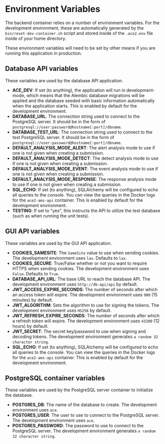 # Environment Variables

The backend container relies on a number of environment variables. For the development environment, these are automatically generated by the `bin/reset-dev-container.sh` script and stored inside of the `.ace2.env` file inside of your home directory.

These environment variables will need to be set by other means if you are running this application in production.

## Database API variables

These variables are used by the database API application.

- **ACE_DEV**: If set (to anything), the application will run in development-mode, which means that the Alembic database migrations will be applied and the database seeded with basic information automatically when the application starts. This is enabled by default for the development environment.
- **DATABASE_URL**: The connection string used to connect to the PostgreSQL server. It should be in the form of `postgresql://user:password@hostname[:port]/dbname`.
- **DATABASE_TEST_URL**: The connection string used to connect to the test PostgreSQL server. It should be in the form of `postgresql://user:password@hostname[:port]/dbname`.
- **DEFAULT_ANALYSIS_MODE_ALERT**: The alert analysis mode to use if one is not given when creating a submission.
- **DEFAULT_ANALYSIS_MODE_DETECT**: The detect analysis mode to use if one is not given when creating a submission.
- **DEFAULT_ANALYSIS_MODE_EVENT**: The event analysis mode to use if one is not given when creating a submission.
- **DEFAULT_ANALYSIS_MODE_RESPONSE**: The response analysis mode to use if one is not given when creating a submission.
- **SQL_ECHO**: If set (to anything), SQLAlchemy will be configured to echo all queries to the console. You can view the queries in the Docker logs for the `ace2-ams-api` container. This is enabled by default for the development environment.
- **TESTING**: If set to "yes", this instructs the API to utilize the test database (such as when running the unit tests).

## GUI API variables

These variables are used by the GUI API application.

- **COOKIES_SAMESITE**: The `SameSite` value to use when sending cookies. The development environment uses `lax`. Defaults to `lax`.
- **COOKIES_SECURE**: True/False whether or not you want to require HTTPS when sending cookies. The development environment uses `False`. Defaults to `True`.
- **DATABASE_API_URL**: The base URL to reach the database API. The development environment uses `http://db-api/api` by default.
- **JWT_ACCESS_EXPIRE_SECONDS**: The number of seconds after which an access token will expire. The development environment uses `900` (15 minutes) by default.
- **JWT_ALGORITHM**: Sets the algorithm to use for signing the tokens. The development environment uses `HS256` by default.
- **JWT_REFRESH_EXPIRE_SECONDS**: The number of seconds after which a refresh token will expire. The development environment uses `43200` (12 hours) by default.
- **JWT_SECRET**: The secret key/password to use when signing and decoding tokens. The development environment generates `a random 32 character string`.
- **SQL_ECHO**: If set (to anything), SQLAlchemy will be configured to echo all queries to the console. You can view the queries in the Docker logs for the `ace2-ams-api` container. This is enabled by default for the development environment.

## PostgreSQL container variables

These variables are used by the PostgreSQL server container to initialize the database.

- **POSTGRES_DB**: The name of the database to create. The development environment uses `ace`.
- **POSTGRES_USER**: The user to use to connect to the PostgreSQL server. The development environment uses `ace`.
- **POSTGRES_PASSWORD**: The password to use to connect to the PostgreSQL server. The development environment generates `a random 32 character string`.
